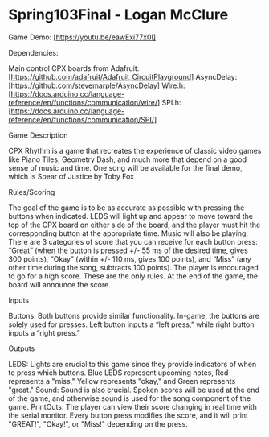 # Spring103Final - Logan McClure

Game Demo: [https://youtu.be/eawExi77x0I]

Dependencies:

Main control CPX boards from Adafruit: [https://github.com/adafruit/Adafruit_CircuitPlayground]
AsyncDelay: [https://github.com/stevemarple/AsyncDelay]
Wire.h: [https://docs.arduino.cc/language-reference/en/functions/communication/wire/]
SPI.h: [https://docs.arduino.cc/language-reference/en/functions/communication/SPI/]


Game Description

CPX Rhythm is a game that recreates the experience of classic video games like Piano Tiles, Geometry Dash, and much more that depend on a good sense of music and time. One song will be available for the final demo, which is Spear of Justice by Toby Fox

Rules/Scoring

The goal of the game is to be as accurate as possible with pressing the buttons when indicated. LEDS will light up and appear to move toward the top of the CPX board on either side of the board, and the player must hit the corresponding button at the appropriate time. Music will also be playing. There are 3 categories of score that you can receive for each button press: “Great” (when the button is pressed +/- 55 ms of the desired time, gives 300 points), “Okay” (within +/- 110 ms, gives 100 points), and “Miss” (any other time during the song, subtracts 100 points). The player is encouraged to go for a high score. These are the only rules. At the end of the game, the board will announce the score.

Inputs

Buttons: Both buttons provide similar functionality. In-game, the buttons are solely used for presses. Left button inputs a “left press,” while right button inputs a “right press.”

Outputs

LEDS: Lights are crucial to this game since they provide indicators of when to press which buttons. Blue LEDS represent upcoming notes, Red represents a "miss," Yellow represents "okay," and Green represents "great."
Sound: Sound is also crucial. Spoken scores will be used at the end of the game, and otherwise sound is used for the song component of the game.
PrintOuts: The player can view their score changing in real time with the serial monitor. Every button press modifies the score, and it will print "GREAT!", "Okay!", or "Miss!" depending on the press.
	
